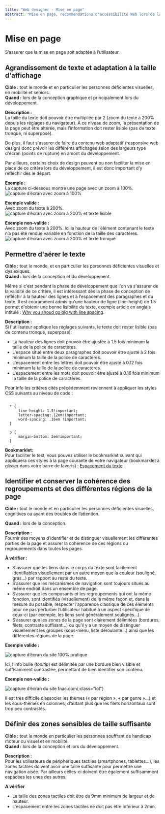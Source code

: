 ```yaml
---
title: "Web designer - Mise en page"
abstract: "Mise en page, recommendations d'accessibilité Web lors de la conception"
---
```


# Mise en page

<p class="lead">S’assurer que la mise en page soit adaptée à l’utilisateur.</p>


## Agrandissement de texte et adaptation à la taille d'affichage

**Cible&nbsp;:** tout le monde et en particulier les personnes déficientes visuelles, en mobilité et seniors.  
**Quand&nbsp;:** lors de la conception graphique et principalement lors du développement.

**Description&nbsp;:**  
La taille du texte doit pouvoir être multipliée par 2 (zoom du texte à 200% depuis les réglages du navigateur). À ce niveau de zoom, la présentation de la page peut être altérée, mais l’information doit rester lisible (pas de texte tronqué, ni superposé).

De plus, il faut s'assurer de faire du contenu web adaptatif (responsive web design) donc prévoir les différents affichages selon des largeurs type d'écran (points de rupture) en amont du développement. 

Par ailleurs, certains choix de design peuvent ou non faciliter la mise en place de ce critère lors du développement, il est donc important d’y réfléchir dès le départ.

    
**Exemple&nbsp;:**    
La capture ci-dessous montre une page avec un zoom à 100%.  
![capture d’écran avec zoom à 100%](../../images/zoom.png)    
  
**Exemple valide&nbsp;:**  
Avec zoom du texte à 200%.  
![capture d’écran avec zoom à 200% et texte lisible](../../images/zoom-ok.png)    
  
**Exemple non-valide&nbsp;:**  
Avec zoom du texte à 200%. Ici la hauteur de l’élément contenant le texte n’a pas été rendue variable en fonction de la taille des caractères.  
![capture d’écran avec zoom à 200% et texte tronqué](../../images/zoom-ko.png)  



## Permettre d'aérer le texte

**Cible&nbsp;:** tout le monde, et en particulier les personnes déficientes visuelles et dyslexiques.  
**Quand&nbsp;:** lors de la conception et du développement.

Même si c'est pendant la phase de développement que l'on va s'assurer de la validité de ce critère, il est intéressant dès la phase de conception de réfléchir à la hauteur des lignes et à l'espacement des paragraphes et du texte. Il est couramment admis qu'une hauteur de ligne (<span lang="en">line-height</span>) de 1.5 permet d'obtenir une bonne lisibilité du texte, exemple article en anglais intitulé : <a href="https://www.invisionapp.com/blog/line-spacing/" lang="en">Why you shoud go big with line spacing</a>.

**Description&nbsp;:**  
Si l'utilisateur applique les réglages suivants, le texte doit rester lisible (pas de contenu tronqué, superposé):

- La hauteur des lignes doit pouvoir être ajustée à 1.5 fois minimum la taille de la police de caractères.
- L'espace situé entre deux paragraphes doit pouvoir être ajusté à 2 fois minimum la taille de la police de caractères.
- L'espacement entre les lettres doit pouvoir être ajusté à 0.12 fois minimum la taille de la police de caractères.
- L'espacement entre les mots doit pouvoir être ajusté à 0.16 fois minimum la taille de la police de caractères.

Pour info les critères cités précédemment reviennent à appliquer les styles CSS suivants au niveau de code : 
<pre><code class="css">
  * {
      line-height: 1.5!important;
      letter-spacing:.12em!important;
      word-spacing: .16em !important;
  }

  p {
      margin-bottom: 2em!important;
  }
</code></pre>

**Bookmarklet:**  
Pour faciliter le test, vous pouvez utiliser le bookmarklet suivant qui appliquera ces styles à la page courante de votre navigateur (bookmarklet à glisser dans votre barre de favoris) : <a href="javascript:s%20=%20document.createElement(%22style%22)%3Bs.setAttribute(%22type%22%2C%22text%2Fcss%22)%3Bt%3Ddocument.createTextNode(%22*%20%7Bline-height%3A%201.5!important%3B%20letter-spacing%3A.12em!important%3B%20word-spacing%3A%20.16em%20!important%3B%7D%20p%7Bmargin-bottom%3A%202em!important%3B%20%7D%22)%3Bs.appendChild(t)%3Bh%20%3D%20document.getElementsByTagName(%22head%22)%5B0%5D%3Bh.appendChild(s)%3Bvoid(0)%3B">Espacement du texte</a>



## Identifier et conserver la cohérence des regroupements et des différentes régions de la page

**Cible&nbsp;:** tout le monde et en particulier les personnes déficientes visuelles, cognitives ou ayant des troubles de l’attention.

**Quand&nbsp;:** lors de la conception.

**Description&nbsp;:**  
Fournir des moyens d’identifier et de distinguer visuellement les différentes parties de la page et assurer la cohérence de ces régions ou regroupements dans toutes les pages.

**À vérifier&nbsp;:** 

- S'assurer que les liens dans le corps du texte sont facilement identifiables visuellement par un autre moyen que la couleur (souligné, gras…) par rapport au reste du texte.
- S’assurer que les mécanismes de navigation sont toujours situés au même endroit dans un ensemble de page.
- S’assurer que les composants et les regroupements qui ont la même fonction, sont identifiés (visuellement) de la même façon et, dans la mesure du possible, respecter l’apparence classique de ces éléments pour ne pas perturber l’utilisateur habitué à un aspect spécifique de ceux-ci (par exemple, les liens sont généralement soulignés…).
- S’assurer que les zones de la page sont clairement délimitées (bordures, filets, contraste suffisant…) ou qu’il y a un moyen de distinguer visuellement les groupes (sous-menu, liste déroulante…) ainsi que les différentes régions de la page.

**Exemple valide&nbsp;:**  

![capture d’écran du site 100% pratique](../../images/groupement.jpg)  

Ici, l’info bulle (<i lang="en">tooltip</i>) est délimitée par une bordure bien visible et suffisamment contrastée, permettant de bien identifier son contenu.

**Exemple non-valide&nbsp;:**  

![capture d’écran du site fnac.com](../../images/groupement2.jpg){:class="lol"}

Il est très difficile d’associer les thèmes («&nbsp;par région&nbsp;», «&nbsp;par genre&nbsp;»…) et les sous-thèmes en colonnes, d’autant plus que les filets horizontaux sont trop peu contrastés.



## Définir des zones sensibles de taille suffisante

**Cible&nbsp;:** tout le monde en particulier les personnes souffrant de handicap moteur ou visuel et en mobilité.  
**Quand&nbsp;:** lors de la conception et lors du développement.

**Description&nbsp;:**  
Pour les utilisateurs de périphériques tactiles (smartphones, tablettes...), les zones tactiles doivent avoir une taille suffisante pour permettre une navigation aisée. Par ailleurs celles-ci doivent être également suffisamment espacées les unes des autres.

**A vérifier**
- La taille des zones tactiles doit être de 9mm minimum de largeur et de hauteur.
- L'espacement entre les zones tactiles ne doit pas être inférieur à 2mm.
